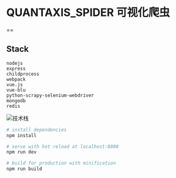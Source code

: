 # QUANTAXIS_SPIDER 可视化爬虫
==
## Stack
```
nodejs
express
childprocess
webpack
vue.js
vue-blu
python-scrapy-selenium-webdriver
mongodb
redis
```
![技术栈](https://github.com/yutiansut/QUANTAXIS_SPIDER/blob/dev-visualCraw/todo.png)





``` bash
# install dependencies
npm install

# serve with hot reload at localhost:8080
npm run dev

# build for production with minification
npm run build
```